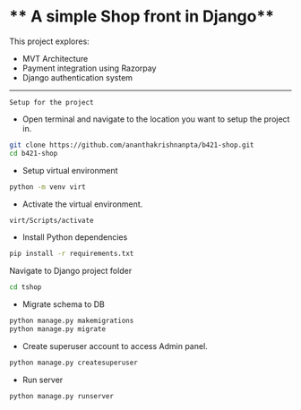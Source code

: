 # ** A simple Shop front in Django**
This project explores:
- MVT Architecture
- Payment integration using Razorpay
- Django authentication system


---

`Setup for the project`

- Open terminal and navigate to the location you want to setup the project in.

```bash
git clone https://github.com/ananthakrishnanpta/b421-shop.git
cd b421-shop
```

- Setup virtual environment

```bash
python -m venv virt
```
- Activate the virtual environment.

```bash
virt/Scripts/activate
```

- Install Python dependencies

```bash
pip install -r requirements.txt
```

Navigate to Django project folder

```bash
cd tshop
```

- Migrate schema to DB

```bash
python manage.py makemigrations
python manage.py migrate
```

- Create superuser account to access Admin panel.
```bash
python manage.py createsuperuser
```

- Run server
```bash
python manage.py runserver
```






